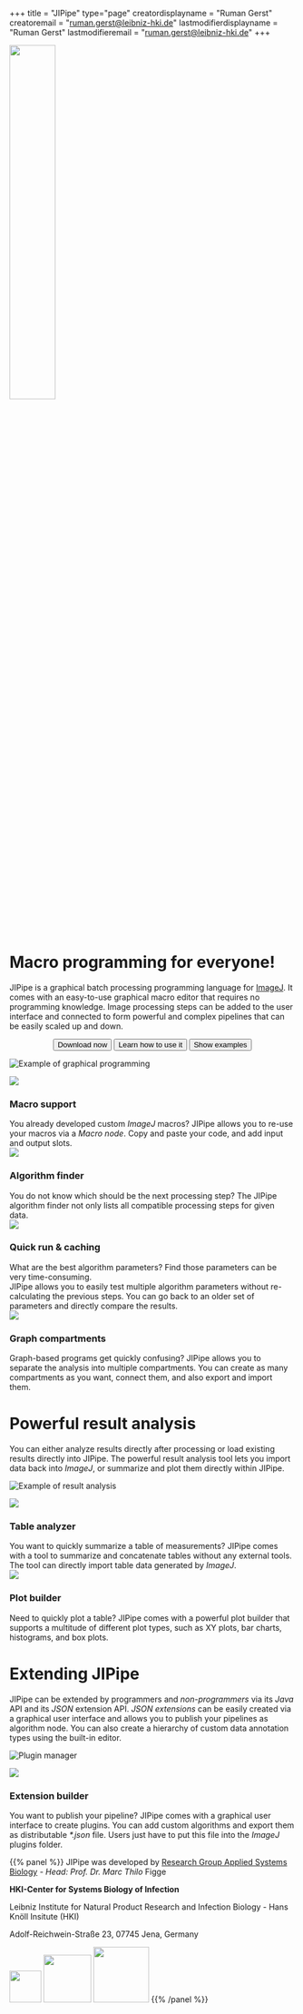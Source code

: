 +++
title = "JIPipe"
type="page"
creatordisplayname = "Ruman Gerst"
creatoremail = "ruman.gerst@leibniz-hki.de"
lastmodifierdisplayname = "Ruman Gerst"
lastmodifieremail = "ruman.gerst@leibniz-hki.de"
+++


<img src="/img/logo-content.svg" style="width: 40%;"/>

# Macro programming for everyone!

JIPipe is a graphical batch processing programming language for [ImageJ](https://fiji.sc/).
It comes with an easy-to-use graphical macro editor that requires no programming
knowledge. Image processing steps can be added to the user interface and connected
to form powerful and complex pipelines that can be easily scaled up and down.

<center>
<button class="btn btn-success btn-large" type="button" onclick="location.href='/download'"> <i class="fa fa-windows"></i><i class="fa fa-linux"></i><i class="fa fa-apple"></i> Download now </button>
<button class="btn btn-info btn-large" type="button" onclick="location.href='/tutorials'"> <i class="fa fa-graduation-cap"></i> Learn how to use it </button>
<button class="btn btn-default btn-large" type="button" onclick="location.href='/examples'"> <i class="fa fa-flask"></i> Show examples </button>
</center>

<!-- <center>
  <video poster="./img/features/graph_editor.png" preload="none" loop style="margin-top: 5em;" controls >
    <source src="/videos/jipipe-example-fast.webm" />
  </video>
</center> -->
![Example of graphical programming](/img/features/graph_editor.png)

<div class="features-container">
  <div>
    <img src="/img/features/macro_support.png"/>
    <div>
      <h3>Macro support</h3>
      You already developed custom <i>ImageJ</i> macros?
      JIPipe allows you to re-use your macros via a <i>Macro node</i>. Copy and paste
      your code, and add input and output slots.
    </div>
  </div>
  <div>
    <img src="/img/features/algorithm_finder.png"/>
    <div>
      <h3>Algorithm finder</h3>
      You do not know which should be the next processing step?
      The JIPipe algorithm finder not only lists all compatible processing steps
      for given data.
    </div>
  </div>
  <div>
    <img src="/img/features/quick-run.png"/>
    <div>
      <h3>Quick run & caching</h3>
      What are the best algorithm parameters?
      Find those parameters can be very time-consuming.
      <br/>
      JIPipe allows you to easily test multiple algorithm parameters without re-calculating the previous steps. You can go back to an older set of parameters and directly compare the results.
    </div>
  </div>
  <div>
    <img src="/img/features/graph_compartments.png"/>
    <div>
      <h3>Graph compartments</h3>
      Graph-based programs get quickly confusing?
      JIPipe allows you to separate the analysis into multiple compartments. You can create
      as many compartments as you want, connect them, and also export and import them.
    </div>
  </div>
</div>

# Powerful result analysis

You can either analyze results directly after processing or load existing results
directly into JIPipe. The powerful result analysis tool lets you import data back
into *ImageJ*, or summarize and plot them directly within JIPipe.

![Example of result analysis](/img/features/result_analysis.png)

<div class="features-container">
  <div>
    <img src="/img/features/table_analyzer.png"/>
    <div>
      <h3>Table analyzer</h3>
      You want to quickly summarize a table of measurements?
      JIPipe comes with a tool to summarize and concatenate tables without
      any external tools. The tool can directly import table data generated
      by <i>ImageJ</i>.
    </div>
  </div>
  <div>
    <img src="/img/features/plot_builder.png"/>
    <div>
      <h3>Plot builder</h3>
      Need to quickly plot a table?
      JIPipe comes with a powerful plot builder that supports a multitude of different plot types,
      such as XY plots, bar charts, histograms, and box plots.
    </div>
  </div>
</div>

# Extending JIPipe

JIPipe can be extended by programmers and *non-programmers* via its *Java* API and
its *JSON* extension API. *JSON extensions* can be easily created via a graphical user
interface and allows you to publish your pipelines as algorithm node.
You can also create a hierarchy of custom data annotation types using the built-in editor.

![Plugin manager](/img/features/plugin_manager.png)

<div class="features-container">
  <div>
    <img src="/img/features/extension-editor.png"/>
    <div>
      <h3>Extension builder</h3>
      You want to publish your pipeline?
      JIPipe comes with a graphical user interface to create plugins.
      You can add custom algorithms and export them as distributable <i>*.json</i> file.
      Users just have to put this file into the <i>ImageJ</i> plugins folder.
    </div>
  </div>
</div>


{{% panel %}}
JIPipe was developed
by [Research Group Applied Systems Biology](https://www.leibniz-hki.de/en/applied-systems-biology.html) *- Head: Prof. Dr. Marc Thilo* Figge

**HKI-Center for Systems Biology of Infection**

Leibniz Institute for Natural Product Research and Infection Biology - Hans Knöll Insitute (HKI)

Adolf-Reichwein-Straße 23, 07745 Jena, Germany

<a href="https://www.leibniz-hki.de/en/" target="_blank"><img src="/img/credits/hki.jpg" style="height: 4em; display: inline;"/></a>
<a href="https://www.ilrs.de/" target="_blank"><img src="/img/credits/ilrs.svg" style="height: 6em; display: inline;"/></a>
<a href="https://www.uni-jena.de/en/" target="_blank"><img src="/img/credits/uni-jena.png" style="height: 7em; display: inline;"/></a>
{{% /panel %}}
